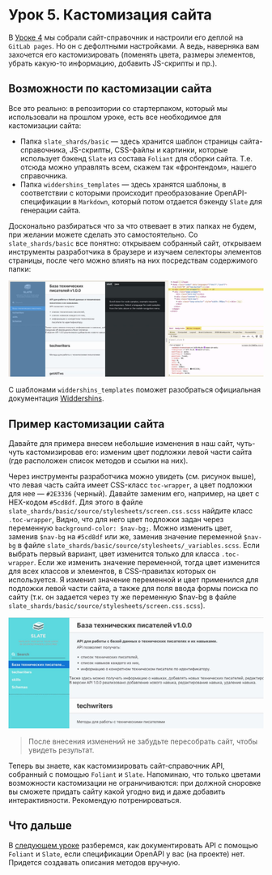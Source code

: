 # Урок 5. Кастомизация сайта

В [Уроке 4](lesson4) мы собрали сайт-справочник и настроили его деплой на `GitLab pages`.
Но он с дефолтными настройками. А ведь, наверняка вам захочется его кастомизировать (поменять цвета, размеры элементов, убрать какую-то информацию, добавить JS-скрипты и пр.).

## Возможности по кастомизации сайта

Все это реально: в репозитории со стартерпаком, который мы использовали на прошлом уроке, есть все необходимое для кастомизации сайта:

- Папка `slate_shards/basic` — здесь хранится шаблон страницы сайта-справочника, JS-скрипты, CSS-файлы и картинки, которые использует бэкенд `Slate` из состава `Foliant` для сборки сайта. Т.е. отсюда можно управлять всем, скажем так «фронтендом», нашего справочника.
- Папка `widdershins_templates` — здесь хранятся шаблоны, в соответствии с которыми происходит преобразование OpenAPI-спецификации в `Markdown`, который потом отдается бэкенду `Slate` для генерации сайта.

Досконально разбираться что за что отвевает в этих папках не будем, при желании можете сделать это самостоятельно. Со `slate_shards/basic` все понятно: открываем собранный сайт, открываем инструменты разработчика в браузере и изучаем селекторы элементов страницы, после чего можно влиять на них посредствам содержимого папки:

![Работа с сайтом через инструменты разработчика в браузере](images/dev_tools.jpg)

С шаблонами `widdershins_templates` поможет разобраться официальная документация [Widdershins](https://github.com/Mermade/widdershins).

## Пример кастомизации сайта

Давайте для примера внесем небольшие изменения в наш сайт, чуть-чуть кастомизировав его: изменим цвет подложки левой части сайта (где расположен список методов и ссылки на них).

Через инструменты разработчика можно увидеть (см. рисунок выше), что левая часть сайта имеет CSS-класс `toc-wrapper`, а цвет подложки для нее — `#2E3336` (черный). Давайте заменим его, например, на цвет с HEX-кодом `#5cd8df`.
Для этого в файле `slate_shards/basic/source/stylesheets/screen.css.scss` найдите класс `.toc-wrapper`, Видно, что для него цвет подложки задан через переменную `background-color: $nav-bg;`. Можно изменить цвет, заменив `$nav-bg` на `#5cd8df` или же, заменив значение переменной `$nav-bg` в файле `slate_shards/basic/source/stylesheets/_variables.scss`. Если выбрать первый вариант, цвет изменится только для класса `.toc-wrapper`. Если же изменить значение переменной, тогда цвет изменится для всех классов и элементов, в CSS-правилах которых он используется.
Я изменил значение переменной и цвет применился для подложки левой части сайта, а также для поля ввода формы поиска по сайту (т.к. он задается через ту же переменную $nav-bg в файле `slate_shards/basic/source/stylesheets/screen.css.scss`).

![Сайт после кастомизации](images/customized_site.jpg)

> После внесения изменений не забудьте пересобрать сайт, чтобы увидеть результат.

Теперь вы знаете, как кастомизировать сайт-справочник API, собранный с помощью `Foliant` и `Slate`. Напоминаю, что только цветами возможности кастомизации не ограничиваются: при должной сноровке вы сможете придать сайту какой угодно вид и даже добавить интерактивности. Рекомендую потренироваться.

## Что дальше

В [следующем уроке](lesson6) разберемся, как документировать API с помощью `Foliant` и `Slate`, если спецификации OpenAPI у вас (на проекте) нет. Придется создавать описания методов вручную.
